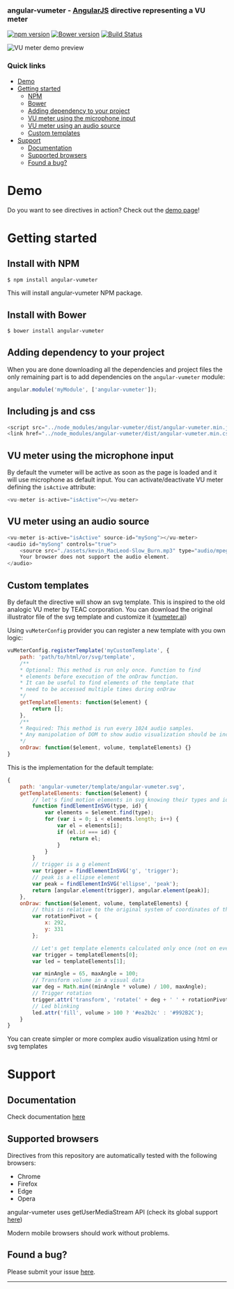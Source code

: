 ### angular-vumeter - [AngularJS](http://angularjs.org/) directive representing a VU meter
[![npm version](https://badge.fury.io/js/angular-vumeter.svg)](https://badge.fury.io/js/angular-vumeter)
[![Bower version](https://badge.fury.io/bo/angular-vumeter.svg)](https://badge.fury.io/bo/angular-vumeter)
[![Build Status](https://travis-ci.org/matteovinci/angular-vumeter.svg?branch=master)](https://travis-ci.org/matteovinci/angular-vumeter)

![VU meter demo preview](https://matteovinci.github.io/angular-vumeter/demo/assets/vu-meter-demo-preview.png)

### Quick links
- [Demo](#demo)
- [Getting started](#installation)
    - [NPM](#install-with-npm)
    - [Bower](#install-with-bower)
    - [Adding dependency to your project](#adding-dependency-to-your-project)
    - [VU meter using the microphone input](#vu-meter-using-the-microphone-input)
    - [VU meter using an audio source](#vu-meter-using-an-audio-source)
    - [Custom templates](#custom-templates)
- [Support](#support)
    - [Documentation](#documentation)
    - [Supported browsers](#supported-browsers)
    - [Found a bug?](#found-a-bug)


# Demo

Do you want to see directives in action? Check out the [demo page](https://matteovinci.github.io/angular-vumeter/demo/app/)!

# Getting started

## Install with NPM

```sh
$ npm install angular-vumeter
```

This will install angular-vumeter NPM package.

## Install with Bower

```sh
$ bower install angular-vumeter
```

## Adding dependency to your project

When you are done downloading all the dependencies and project files the only remaining part is to add dependencies on the `angular-vumeter` module:

```js
angular.module('myModule', ['angular-vumeter']);
```

## Including js and css

```js
<script src="../node_modules/angular-vumeter/dist/angular-vumeter.min.js"></script>
<link href="../node_modules/angular-vumeter/dist/angular-vumeter.min.css" rel="stylesheet" type="text/css">
```

## VU meter using the microphone input

By default the vumeter will be active as soon as the page is loaded and it will use microphone as default input.
You can activate/deactivate VU meter defining the `isActive` attribute:
```js
<vu-meter is-active="isActive"></vu-meter>
```

## VU meter using an audio source

```js
<vu-meter is-active="isActive" source-id="mySong"></vu-meter>
<audio id="mySong" controls="true">
    <source src="./assets/kevin_MacLeod-Slow_Burn.mp3" type="audio/mpeg">
    Your browser does not support the audio element.
</audio>
```

## Custom templates

By default the directive will show an svg template. This is inspired to the old analogic VU meter by TEAC corporation.
You can download the original illustrator file of the svg template and customize it (<a href="https://matteovinci.github.io/angular-vumeter/demo/assets/vumeter.ai">vumeter.ai</a>)

Using `vuMeterConfig` provider you can register a new template with you own logic:

```js
vuMeterConfig.registerTemplate('myCustomTemplate', {
    path: 'path/to/html/or/svg/template',
    /**
    * Optional: This method is run only once. Function to find
    * elements before execution of the onDraw function.
    * It can be useful to find elements of the template that
    * need to be accessed multiple times during onDraw
    */
    getTemplateElements: function($element) {
        return [];
    },
    /**
    * Required: This method is run every 1024 audio samples.
    * Any manipolation of DOM to show audio visualization should be included here
    */
    onDraw: function($element, volume, templateElements) {}
}
```

This is the implementation for the default template:
```js
{
    path: 'angular-vumeter/template/angular-vumeter.svg',
    getTemplateElements: function($element) {
        // let's find motion elements in svg knowing their types and ids
        function findElementInSVG(type, id) {
            var elements = $element.find(type);
            for (var i = 0; i < elements.length; i++) {
                var el = elements[i];
                if (el.id === id) {
                    return el;
                }
            }
        }
        // trigger is a g element
        var trigger = findElementInSVG('g', 'trigger');
        // peak is a ellipse element
        var peak = findElementInSVG('ellipse', 'peak');
        return [angular.element(trigger), angular.element(peak)];
    },
    onDraw: function($element, volume, templateElements) {
        // this is relative to the original system of coordinates of the template
        var rotationPivot = {
            x: 292,
            y: 331
        };

        // Let's get template elements calculated only once (not on every onDraw iteration)
        var trigger = templateElements[0];
        var led = templateElements[1];

        var minAngle = 65, maxAngle = 100;
        // Transform volume in a visual data
        var deg = Math.min((minAngle * volume) / 100, maxAngle);
        // Trigger rotation
        trigger.attr('transform', 'rotate(' + deg + ' ' + rotationPivot.x + ' ' + rotationPivot.y + ')');
        // Led blinking
        led.attr('fill', volume > 100 ? '#ea2b2c' : '#992B2C');
    }
}
```

You can create simpler or more complex audio visualization using html or svg templates

# Support

## Documentation
Check documentation [here](https://matteovinci.github.io/angular-vumeter/docs/build/)

## Supported browsers

Directives from this repository are automatically tested with the following browsers:
* Chrome
* Firefox
* Edge
* Opera

angular-vumeter uses getUserMediaStream API (check its global support [here](http://caniuse.com/#feat=stream))

Modern mobile browsers should work without problems.

## Found a bug?
Please submit your issue [here](https://github.com/matteovinci/angular-vumeter/issues/new).


----
